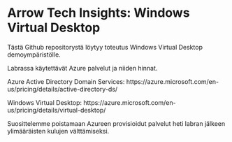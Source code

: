 <h1>Arrow Tech Insights: Windows Virtual Desktop</h1>
<p>Tästä Github repositorystä löytyy toteutus Windows Virtual Desktop demoympäristölle.</p>
<p>Labrassa käytettävät Azure palvelut ja niiden hinnat.</p>

<p>Azure Active Directory Domain Services: https://azure.microsoft.com/en-us/pricing/details/active-directory-ds/</p>

<p>Windows Virtual Desktop: https://azure.microsoft.com/en-us/pricing/details/virtual-desktop/</p>

<p>Suosittelemme poistamaan Azureen provisioidut palvelut heti labran jälkeen ylimääräisten kulujen välttämiseksi.</p>